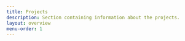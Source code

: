 ```yaml
---
title: Projects
description: Section containing information about the projects.
layout: overview
menu-order: 1
---
```

